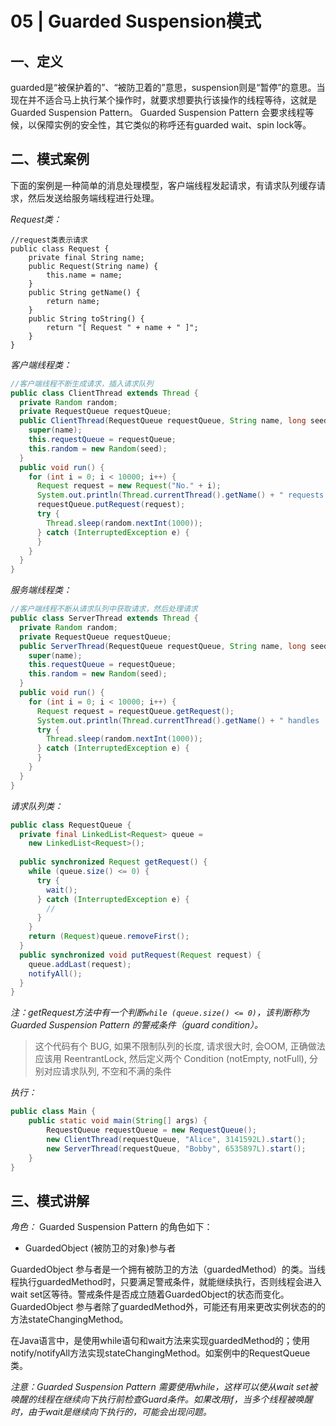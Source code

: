 # 05 | Guarded Suspension模式

## 一、定义

guarded是“被保护着的”、“被防卫着的”意思，suspension则是“暂停”的意思。当现在并不适合马上执行某个操作时，就要求想要执行该操作的线程等待，这就是Guarded Suspension Pattern。
Guarded Suspension Pattern 会要求线程等候，以保障实例的安全性，其它类似的称呼还有guarded wait、spin lock等。

## 二、模式案例

下面的案例是一种简单的消息处理模型，客户端线程发起请求，有请求队列缓存请求，然后发送给服务端线程进行处理。

*Request类：*

```
//request类表示请求
public class Request {
    private final String name;
    public Request(String name) {
        this.name = name;
    }
    public String getName() {
        return name;
    }
    public String toString() {
        return "[ Request " + name + " ]";
    }
}
```

*客户端线程类：*

```java
//客户端线程不断生成请求，插入请求队列
public class ClientThread extends Thread {
  private Random random;
  private RequestQueue requestQueue;
  public ClientThread(RequestQueue requestQueue, String name, long seed) {
    super(name);
    this.requestQueue = requestQueue;
    this.random = new Random(seed);
  }
  public void run() {
    for (int i = 0; i < 10000; i++) {
      Request request = new Request("No." + i);
      System.out.println(Thread.currentThread().getName() + " requests " + request);
      requestQueue.putRequest(request);
      try {
        Thread.sleep(random.nextInt(1000));
      } catch (InterruptedException e) {
      }
    }
  }
}
```

*服务端线程类：*

```java
//客户端线程不断从请求队列中获取请求，然后处理请求
public class ServerThread extends Thread {
  private Random random;
  private RequestQueue requestQueue;
  public ServerThread(RequestQueue requestQueue, String name, long seed) {
    super(name);
    this.requestQueue = requestQueue;
    this.random = new Random(seed);
  }
  public void run() {
    for (int i = 0; i < 10000; i++) {
      Request request = requestQueue.getRequest();
      System.out.println(Thread.currentThread().getName() + " handles  " + request);
      try {
        Thread.sleep(random.nextInt(1000));
      } catch (InterruptedException e) {
      }
    }
  }
}
```

*请求队列类：*

```java
public class RequestQueue {
  private final LinkedList<Request> queue = 
    new LinkedList<Request>();
  
  public synchronized Request getRequest() {
    while (queue.size() <= 0) {
      try {                                   
        wait();
      } catch (InterruptedException e) { 
        //
      }                                       
    }                                           
    return (Request)queue.removeFirst();
  }
  public synchronized void putRequest(Request request) {
    queue.addLast(request);
    notifyAll();
  }
}
```

*注：getRequest方法中有一个判断`while (queue.size() <= 0)`，该判断称为Guarded Suspension Pattern 的警戒条件（guard condition）。*

> 这个代码有个 BUG,  如果不限制队列的长度, 请求很大时, 会OOM, 正确做法应该用 ReentrantLock, 然后定义两个 Condition (notEmpty, notFull), 分别对应请求队列, 不空和不满的条件

*执行：*

```java
public class Main {
    public static void main(String[] args) {
        RequestQueue requestQueue = new RequestQueue();
        new ClientThread(requestQueue, "Alice", 3141592L).start();
        new ServerThread(requestQueue, "Bobby", 6535897L).start();
    }
}
```

## 三、模式讲解

*角色：*
Guarded Suspension Pattern 的角色如下：

- GuardedObject  (被防卫的对象)参与者

GuardedObject  参与者是一个拥有被防卫的方法（guardedMethod）的类。当线程执行guardedMethod时，只要满足警戒条件，就能继续执行，否则线程会进入wait  set区等待。警戒条件是否成立随着GuardedObject的状态而变化。
GuardedObject 参与者除了guardedMethod外，可能还有用来更改实例状态的的方法stateChangingMethod。

在Java语言中，是使用while语句和wait方法来实现guardedMethod的；使用notify/notifyAll方法实现stateChangingMethod。如案例中的RequestQueue 类。

*注意：Guarded Suspension Pattern 需要使用while，这样可以使从wait set被唤醒的线程在继续向下执行前检查Guard条件。如果改用if，当多个线程被唤醒时，由于wait是继续向下执行的，可能会出现问题。*